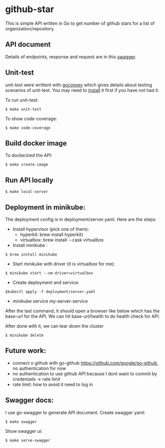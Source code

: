 # github-star
This is simple API written in Go to get number of github stars for a list of organization/repository.

## API document
Details of endpoints, response and request are in this [swagger](https://90lantran.github.io/swagger-github-stars/).

## Unit-test
unit-test were writtent with [goconvey](https://github.com/smartystreets/goconvey) which gives details about testing scenarios of unit-test. You may need to [install](https://github.com/smartystreets/goconvey#installation) it first if you have not had it.

To run unit-test: 
```
$ make unit-test 
```

To show code-coverage:
```
$ make code-coverage
```

## Build docker image
To dockerzied the API:
```
$ make create-image
```

## Run API locally
```
$ make local-server
```

## Deployment in minikube: 
The deployment config is in deployment/server.yaml. Here are the steps:
- Install hypervisor (pick one of them): 
    - hyperkit: brew install hyperkit) 
    - virtualbox: brew install --cask virtualbox
- Install minikube : 
```
$ brew install minikube
```
- Start minikuke with driver (it is virtualbox for me):
```
$ minikube start --vm-driver=virtualbox
```
- Create deployment and service:
```
$kubectl apply -f deployment/server.yaml
```
-  minikube service my-server-service

After the last command, it should open a browser like below which has the base-url for the API. We can hit base-url/health to do health check for API.

After done with it, we can tear down the cluster
```
$ minikube delete
```
## Future work:
- connect o github with go-github https://github.com/google/go-github, no authentication for now
- no authentication to use github API because I dont want to commit by credentails -> rate limit
- rate limit: how to avoid it need to log in

## Swagger docs:
I use go-swagger to generate API document.
Create swagger yaml: 
```
$ make swagger
```
Show swagger ui:
```
$ make serve-swagger
```

